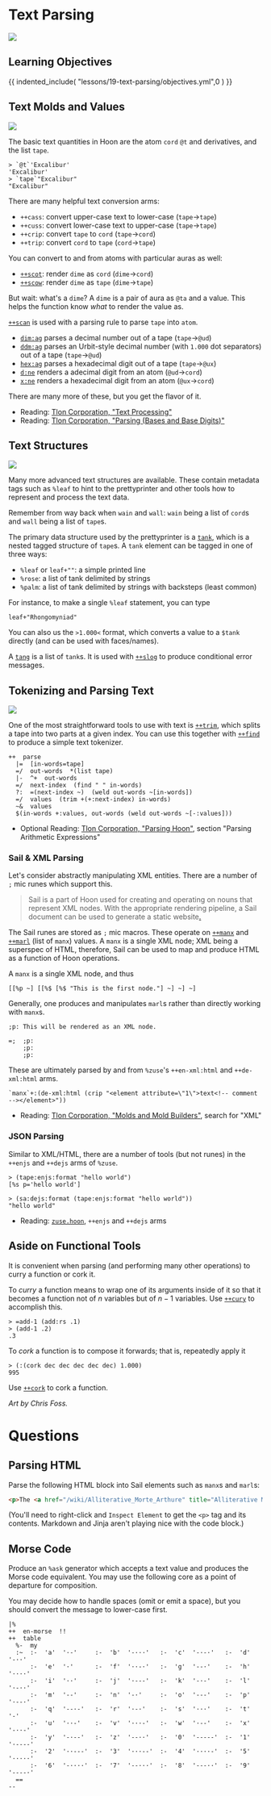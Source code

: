 #   Text Parsing

![](../img/20-foss-0.png)

##  Learning Objectives

{{ indented_include( "lessons/19-text-parsing/objectives.yml",0 ) }}


##  Text Molds and Values

![](../img/20-foss-1.png)

The basic text quantities in Hoon are the atom `cord` `@t` and derivatives, and the list `tape`.

```hoon
> `@t`'Excalibur'
'Excalibur'
> `tape`"Excalibur"
"Excalibur"
```

There are many helpful text conversion arms:

- `++cass`:  convert upper-case text to lower-case (`tape`→`tape`)
- `++cuss`:  convert lower-case text to upper-case (`tape`→`tape`)
- `++crip`:  convert `tape` to `cord` (`tape`→`cord`)
- `++trip`:  convert `cord` to `tape` (`cord`→`tape`)

You can convert to and from atoms with particular auras as well:

- [`++scot`](https://urbit.org/docs/reference/library/4m/#scot):  render `dime` as `cord` (`dime`→`cord`)
- [`++scow`](https://urbit.org/docs/reference/library/4m/#scow):  render `dime` as `tape` (`dime`→`tape`)

But wait:  what's a `dime`?  A `dime` is a pair of aura as `@ta` and a value.  This helps the function know _what_ to render the value as.

[`++scan`](https://urbit.org/docs/reference/library/4g/#scan) is used with a parsing rule to parse `tape` into `atom`.

- [`dim:ag`](https://urbit.org/docs/reference/library/4j/#dim-ag) parses a decimal number out of a tape (`tape`→`@ud`)
- [`ddm:ag`](https://urbit.org/docs/reference/library/4j/#dim-ag) parses an Urbit-style decimal number (with `1.000` dot separators) out of a tape (`tape`→`@ud`)
- [`hex:ag`](https://urbit.org/docs/reference/library/4j/#hex-ag) parses a hexadecimal digit out of a tape (`tape`→`@ux`)
- [`d:ne`](https://urbit.org/docs/reference/library/4j/#x-ne) renders a adecimal digit from an atom (`@ud`→`cord`)
- [`x:ne`](https://urbit.org/docs/reference/library/4j/#x-ne) renders a hexadecimal digit from an atom (`@ux`→`cord`)

There are many more of these, but you get the flavor of it.

- Reading: [Tlon Corporation, "Text Processing"](https://urbit.org/docs/reference/library/4b/)
- Reading: [Tlon Corporation, "Parsing (Bases and Base Digits)"](https://urbit.org/docs/reference/library/4j/)


##  Text Structures

![](../img/20-foss-2.png)

Many more advanced text structures are available.  These contain metadata tags such as `%leaf` to hint to the prettyprinter and other tools how to represent and process the text data.

Remember from way back when `wain` and `wall`:  `wain` being a list of `cord`s and `wall` being a list of `tape`s.

The primary data structure used by the prettyprinter is a [`tank`](https://urbit.org/docs/reference/library/2q/#tank), which is a nested tagged structure of `tape`s.  A `tank` element can be tagged in one of three ways:

- `%leaf` or `leaf+""`:  a simple printed line
- `%rose`:  a list of tank delimited by strings
- `%palm`:  a list of tank delimited by strings with backsteps (least common)

For instance, to make a single `%leaf` statement, you can type

```hoon
leaf+"Rhongomyniad"
```

You can also us the `>1.000<` format, which converts a value to a `$tank` directly (and can be used with faces/names).

A [`tang`](https://urbit.org/docs/reference/library/2q/#tang) is a list of `tank`s.  It is used with [`++slog`](https://urbit.org/docs/reference/library/2n/#slog) to produce conditional error messages.


##  Tokenizing and Parsing Text

![](../img/20-foss-3.png)

One of the most straightforward tools to use with text is [`++trim`](https://urbit.org/docs/reference/library/4b/#trim), which splits a tape into two parts at a given index.  You can use this together with [`++find`](https://urbit.org/docs/reference/library/2b/#find) to produce a simple text tokenizer.

```hoon
++  parse
  |=  [in-words=tape]
  =/  out-words  *(list tape)
  |-  ^+  out-words
  =/  next-index  (find " " in-words)
  ?:  =(next-index ~)  (weld out-words ~[in-words])
  =/  values  (trim +(+:next-index) in-words)
  ~&  values
  $(in-words +:values, out-words (weld out-words ~[-:values]))
```

- Optional Reading: [Tlon Corporation, "Parsing Hoon"](https://urbit.org/docs/tutorials/hoon/parsing/#parsing-arithmetic-expressions), section "Parsing Arithmetic Expressions"


### Sail & XML Parsing

Let's consider abstractly manipulating XML entities.  There are a number of `;` mic runes which support this.

> Sail is a part of Hoon used for creating and operating on nouns that represent XML nodes. With the appropriate rendering pipeline, a Sail document can be used to generate a static website[.](https://en.wikipedia.org/wiki/Io_%28moon%29#Interaction_with_Jupiter's_magnetosphere)  <!-- egg -->

The Sail runes are stored as `;` mic macros.  These operate on [`++manx`](https://urbit.org/docs/reference/library/5f/#manx) and [`++marl`](https://urbit.org/docs/reference/library/5f/#marl) (list of `manx`) values.  A `manx` is a single XML node; XML being a superspec of HTML, therefore, Sail can be used to map and produce HTML as a function of Hoon operations.

A `manx` is a single XML node, and thus

```hoon
[[%p ~] [[%$ [%$ "This is the first node."] ~] ~] ~]
```

Generally, one produces and manipulates `marl`s rather than directly working with `manx`s.

```hoon
;p: This will be rendered as an XML node.
```

```hoon
=;  ;p:
    ;p:
    ;p:
```

These are ultimately parsed by and from `%zuse`'s `++en-xml:html` and `++de-xml:html` arms.

```hoon
`manx`+:(de-xml:html (crip "<element attribute=\"1\">text<!-- comment --></element>"))
```

- Reading: [Tlon Corporation, "Molds and Mold Builders"](https://urbit.org/docs/reference/library/5f/), search for "XML"

### JSON Parsing

Similar to XML/HTML, there are a number of tools (but not runes) in the `++enjs` and `++dejs` arms of `%zuse`.

```hoon
> (tape:enjs:format "hello world")
[%s p='hello world']
```

```hoon
> (sa:dejs:format (tape:enjs:format "hello world"))
"hello world"
```

- Reading: [`zuse.hoon`](https://github.com/urbit/urbit/blob/master/pkg/arvo/sys/zuse.hoon#L5406), `++enjs` and `++dejs` arms


##  Aside on Functional Tools

It is convenient when parsing (and performing many other operations) to curry a function or cork it.

To _curry_ a function means to wrap one of its arguments inside of it so that it becomes a function not of $n$ variables but of $n-1$ variables.  Use [`++cury`](https://urbit.org/docs/reference/library/2n/#cury) to accomplish this.

```hoon
> =add-1 (add:rs .1)
> (add-1 .2)
.3
```

To _cork_ a function is to compose it forwards; that is, repeatedly apply it

```hoon
> (:(cork dec dec dec dec dec) 1.000)
995
```

Use [`++cork`](https://urbit.org/docs/reference/library/2n/#cork) to cork a function.

_Art by Chris Foss._


#   Questions

##  Parsing HTML

Parse the following HTML block into Sail elements such as `manx`s and `marl`s:

```html
<p>The <a href="/wiki/Alliterative_Morte_Arthure" title="Alliterative Morte Arthure">Alliterative <i>Morte Arthure</i></a>, a <a href="/wiki/Middle_English" title="Middle English">Middle English</a> poem, mentions Clarent, a sword of peace meant for knighting and ceremonies as opposed to battle, which <a href="/wiki/Mordred" title="Mordred">Mordred</a> stole and then used to kill Arthur at Camlann. The Prose <i>Lancelot</i> of the Vulgate Cycle mentions a sword called Seure (Sequence), or Secace in some manuscripts, which belonged to Arthur but was borrowed by Lancelot.</p>
```

(You'll need to right-click and `Inspect Element` to get the `<p>` tag and its contents.  Markdown and Jinja aren't playing nice with the code block.)

##  Morse Code

Produce an `%ask` generator which accepts a text value and produces the Morse code equivalent.  You may use the following core as a point of departure for composition.

You may decide how to handle spaces (omit or emit a space), but you should convert the message to lower-case first.

```hoon
|%
++  en-morse  !!
++  table
  %-  my
  :~  :-  'a'  '·-'     :-  'b'  '-···'   :-  'c'  '-·-·'   :-  'd'  '-··'
      :-  'e'  '·'      :-  'f'  '··-·'   :-  'g'  '--·'    :-  'h'  '····'
      :-  'i'  '··'     :-  'j'  '·---'   :-  'k'  '-·-'    :-  'l'  '·-··'
      :-  'm'  '--'     :-  'n'  '-·'     :-  'o'  '---'    :-  'p'  '·--·'
      :-  'q'  '--·-'   :-  'r'  '·-·'    :-  's'  '···'    :-  't'  '-'
      :-  'u'  '··-'    :-  'v'  '···-'   :-  'w'  '·--'    :-  'x'  '-··-'
      :-  'y'  '-·--'   :-  'z'  '--··'   :-  '0'  '-----'  :-  '1'  '·----'
      :-  '2'  '··---'  :-  '3'  '···--'  :-  '4'  '····-'  :-  '5'  '·····'
      :-  '6'  '-····'  :-  '7'  '--···'  :-  '8'  '---··'  :-  '9'  '----·'
  ==
--
```
